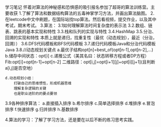 学习笔记
怀着对算法的神秘感和恐惧感的吸引报名参加了超哥的算法训练营。主要收获
1.了解了算法和数据结构算法的五毒神掌学习方法，并画出算法脑图。
2.在leetcode中文中刷题，在国际站找top算法。然后看视频，提交作业，以及其中考试，期末考试。
3.算法：
3.1如何理解算法时间复杂度的表示法
3.2.数组、链表、跳表的基本实现和特性
3.3.栈和队列的实现与特性
3.4.HashMap
3.5.分治、回溯的实现和特性
本质上就是递归，找重复性（最优（动态规划），最近（分治，回溯））
3.6.DFS代码模板和BFS代码模板
3.7.递归代码模板Java和分治代码模板Java
3.8.//动态规划关键点
	a.最优子结构opt[n]=best_of(opt[n-1],opt[n-2],...)
	b.储存中间状态：opt[i]
	c.递推公式（美其名曰：状态转移方程或者DP方程）
	Fib:opt[i]=opt[n-1]+opt[n-2]
	二维路径：opt[i,j]=opt[i+1][j]+opt[i][j+1](且判断a[i,j]是否空地）

	d.动态规划小结：
		打破自己的思维惯性，形成机器思维
		理解复杂逻辑的关键
		也是职业进阶的的要点要领
		
3.9各种排序算法：
a.直接插入排序 
b.希尔排序
c.简单选择排序
d.堆排序
e.冒泡排序
f.快速排序
g.归并排序
h.基数排序

4.算法的学习：了解了学习方法，还是要在以后不断的练习思考实践。